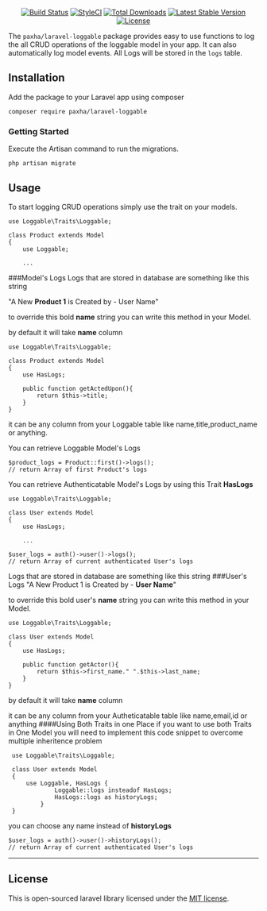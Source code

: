 <p align="center">
<a href="https://travis-ci.com/paxha/laravel-loggable.svg?branch=main"><img src="https://travis-ci.com/paxha/laravel-loggable.svg?branch=main" alt="Build Status"></a>
<a href="https://github.styleci.io/repos/379184993?branch=main"><img src="https://github.styleci.io/repos/379184993/shield?branch=main" alt="StyleCI"></a>
<a href="https://packagist.org/packages/paxha/laravel-loggable"><img src="https://poser.pugx.org/paxha/laravel-loggable/d/total.svg?format=flat-square" alt="Total Downloads"></a>
<a href="https://packagist.org/packages/paxha/laravel-loggable"><img src="https://poser.pugx.org/paxha/laravel-loggable/v/stable.svg?format=flat-square" alt="Latest Stable Version"></a>
<a href="https://packagist.org/packages/paxha/laravel-loggable"><img src="https://poser.pugx.org/paxha/laravel-loggable/license.svg?format=flat-square" alt="License"></a>
</p>

The ```paxha/laravel-loggable``` package provides easy to use functions to log the all CRUD operations
 of the loggable model in your app. It can also automatically log model events. All Logs will be stored
  in the ``logs`` table.

## Installation

Add the package to your Laravel app using composer

```
composer require paxha/laravel-loggable
```

### Getting Started

Execute the Artisan command to run the migrations.

```
php artisan migrate

```
## Usage

To start logging CRUD operations simply use the trait on your models.

```
use Loggable\Traits\Loggable;

class Product extends Model
{
    use Loggable;

    ...
```
###Model's Logs
Logs that are stored in database are something like this string

"A New **Product 1** is Created by - User Name"

to override this bold **name** string you can write this method in your Model.

 
by default it will take **name** column
```
use Loggable\Traits\Loggable;

class Product extends Model
{
    use HasLogs;

    public function getActedUpon(){
        return $this->title;
    }
}
```
it can be any column from your Loggable table like name,title,product_name or anything.

You can retrieve Loggable Model's Logs
```
$product_logs = Product::first()->logs();
// return Array of first Product's logs
 ```
You can retrieve Authenticatable Model's Logs by using this Trait **HasLogs**
```
use Loggable\Traits\Loggable;

class User extends Model
{
    use HasLogs;

    ...
```
```
$user_logs = auth()->user()->logs();
// return Array of current authenticated User's logs
 ```
Logs that are stored in database are something like this string
###User's Logs
"A New Product 1 is Created by - **User Name**"

to override this bold user's **name** string you can write this method in your Model.
 ```
 use Loggable\Traits\Loggable;
 
 class User extends Model
 {
     use HasLogs;
 
     public function getActor(){
         return $this->first_name." ".$this->last_name;
     }
 }
 ```

by default it will take **name** column

it can be any column from your Autheticatable table like name,email,id or anything
####Using Both Traits in one Place
if you want to use both Traits in One Model you will need to implement this code snippet to overcome multiple inheritence problem
```
 use Loggable\Traits\Loggable;
 
 class User extends Model
 {
     use Loggable, HasLogs {
             Loggable::logs insteadof HasLogs;
             HasLogs::logs as historyLogs;
         }
 }
 ```
you can choose any name instead of **historyLogs**
```
$user_logs = auth()->user()->historyLogs();
// return Array of current authenticated User's logs
 ```

---

## License

This is open-sourced laravel library licensed under the [MIT license](https://opensource.org/licenses/MIT).
